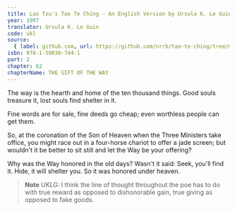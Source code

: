 ```yaml
---
title: Lao Tzu's Tao Te Ching - An English Version by Ursula K. Le Guin
year: 1997
translator: Ursula K. Le Guin
code: ukl
source:
  { label: github.com, url: https://github.com/nrrb/tao-te-ching/tree/master }
isbn: 978-1-59030-744-1
part: 2
chapter: 62
chapterName: THE GIFT OF THE WAY
---
```

The way is the hearth and home
of the ten thousand things.
Good souls treasure it,
lost souls find shelter in it.

Fine words are for sale,
fine deeds go cheap;
even worthless people can get them.

So, at the coronation of the Son of Heaven
when the Three Ministers take office,
you might race out in a four-horse chariot
to offer a jade screen;
but wouldn't it be better to sit still
and let the Way be your offering?

Why was the Way honored
in the old days?
Wasn't it said:
Seek, you'll find it.
Hide, it will shelter you.
So it was honored under heaven.


> **Note** UKLG: I think the line of thought throughout the poe has to do with true reward as opposed to dishonorable gain, true giving as opposed to fake goods.